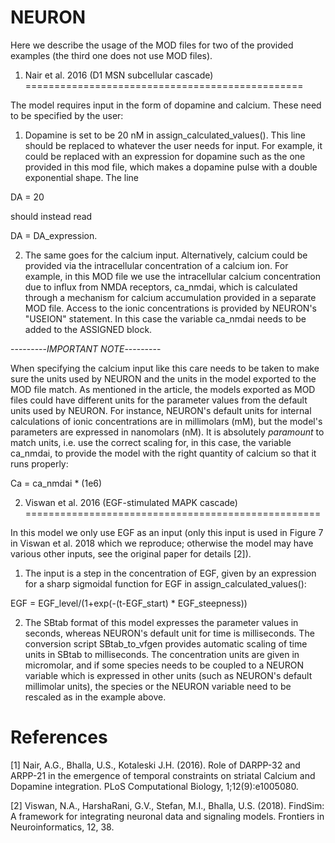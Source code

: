 NEURON
======

Here we describe the usage of the MOD files for two of the provided examples (the third one does not use MOD files).

1. Nair et al. 2016 (D1 MSN subcellular cascade)
================================================

The model requires input in the form of dopamine and calcium. These need to be specified by the user:

1. Dopamine is set to be 20 nM in assign_calculated_values(). This line should be replaced to whatever the user needs for input. For example, it could be replaced with an expression for dopamine such as the one provided in this mod file, which makes a dopamine pulse with a double exponential shape. The line 

DA = 20 

should instead read 

DA = DA_expression.

2. The same goes for the calcium input. Alternatively, calcium could be provided via the intracellular concentration of a calcium ion. For example, in this MOD file we use the intracellular calcium concentration due to influx from NMDA receptors, ca_nmdai, which is calculated through a mechanism for calcium accumulation provided in a separate MOD file. Access to the ionic concentrations is provided by NEURON's "USEION" statement. In this case the variable ca_nmdai needs to be added to the ASSIGNED block. 


---------*IMPORTANT NOTE*---------


When specifying the calcium input like this care needs to be taken to make sure the units used by NEURON and the units in the model exported to the MOD file match. As mentioned in the article, the models exported as MOD files could have different units for the parameter values from the default units used by NEURON. For instance, NEURON's default units for internal calculations of ionic concentrations are in millimolars (mM), but the model's parameters are expressed in nanomolars (nM). It is absolutely *paramount* to match units, i.e. use the correct scaling for, in this case, the variable ca_nmdai, to provide the model with the right quantity of calcium so that it runs properly:

Ca = ca_nmdai * (1e6)

2. Viswan et al. 2016 (EGF-stimulated MAPK cascade)
===================================================

In this model we only use EGF as an input (only this input is used in Figure 7 in Viswan et al. 2018 which we reproduce; otherwise the model may have various other inputs, see the original paper for details [2]).

1. The input is a step in the concentration of EGF, given by an expression for a sharp sigmoidal function for EGF in assign_calculated_values():

 EGF = EGF_level/(1+exp(-(t-EGF_start) * EGF_steepness))

2. The SBtab format of this model expresses the parameter values in seconds, whereas NEURON's default unit for time is milliseconds. The conversion script SBtab_to_vfgen provides automatic scaling of time units in SBtab to milliseconds. The concentration units are given in micromolar, and if some species needs to be coupled to a NEURON variable which is expressed in other units (such as NEURON's default millimolar units), the species or the NEURON variable need to be rescaled as in the example above.


References
==========

[1] Nair, A.G., Bhalla, U.S., Kotaleski J.H. (2016). Role of DARPP-32 and ARPP-21 in the emergence of temporal constraints on striatal Calcium and Dopamine integration. PLoS Computational Biology, 1;12(9):e1005080.

[2] Viswan, N.A., HarshaRani, G.V., Stefan, M.I., Bhalla, U.S. (2018). FindSim: A framework for integrating neuronal data and signaling models. Frontiers in Neuroinformatics, 12, 38. 
